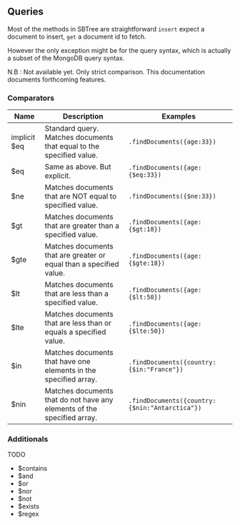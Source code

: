 ## Queries

Most of the methods in SBTree are straightforward `insert` expect a document to insert, `get` a document id to fetch.   

However the only exception might be for the query syntax, which is actually a subset of the MongoDB query syntax.  

N.B : Not available yet. Only strict comparison. This documentation documents forthcoming features.
### Comparators 

| Name         	| Description                                                             	| Examples                                       	|
|--------------	|-------------------------------------------------------------------------	|------------------------------------------------	|
| implicit $eq 	| Standard query. Matches documents that equal to the specified value.    	| `.findDocuments({age:33})`                     	|
| $eq          	| Same as above. But explicit.                                            	| `.findDocuments({age:{$eq:33})`                	|
| $ne          	| Matches documents that are NOT equal to specified value.                	| `.findDocuments({$ne:33})`                     	|
| $gt          	| Matches documents that are greater than a specified value.              	| `.findDocuments({age:{$gt:18})`                	|
| $gte         	| Matches documents that are greater or equal than a specified value.     	| `.findDocuments({age:{$gte:18})`               	|
| $lt          	| Matches documents that are less than a specified value.                 	| `.findDocuments({age:{$lt:50})`                	|
| $lte         	| Matches documents that are less than or equals a specified value.       	| `.findDocuments({age:{$lte:50})`               	|
| $in          	| Matches documents that have one elements in the specified array.        	| `.findDocuments({country:{$in:"France"})`      	|
| $nin         	| Matches documents that do not have any elements of the specified array. 	| `.findDocuments({country:{$nin:"Antarctica"})` 	|


### Additionals 

TODO
- $contains
- $and
- $or
- $nor
- $not
- $exists
- $regex
